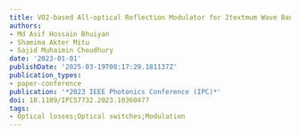 ```yaml
---
title: VO2-based All-optical Reflection Modulator for 2textmum Wave Band
authors:
- Md Asif Hossain Bhuiyan
- Shamima Akter Mitu
- Sajid Muhaimin Choudhury
date: '2023-01-01'
publishDate: '2025-03-19T08:17:29.181137Z'
publication_types:
- paper-conference
publication: '*2023 IEEE Photonics Conference (IPC)*'
doi: 10.1109/IPC57732.2023.10360477
tags:
- Optical losses;Optical switches;Modulation
---
```

